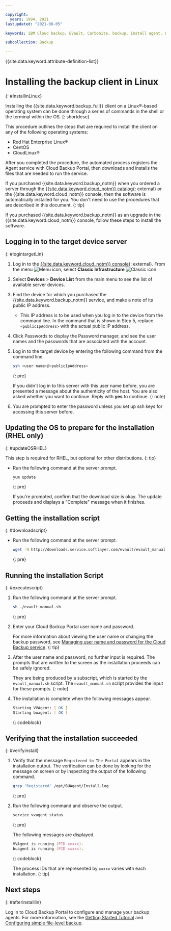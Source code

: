 ```yaml
---

copyright:
  years: 1994, 2021
lastupdated: "2021-08-05"

keywords: IBM Cloud backup, EVault, Carbonite, backup, install agent, Linux

subcollection: Backup

---
```

{{site.data.keyword.attribute-definition-list}}

# Installing the backup client in Linux
{: #InstallinLinux}

Installing the {{site.data.keyword.backup_full}} client on a Linux&reg;-based operating system can be done through a series of commands in the shell or the terminal within the OS.
{: shortdesc}

This procedure outlines the steps that are required to install the client on any of the following operating systems:
* Red Hat Enterprise Linux&reg;
* CentOS
* CloudLinux&reg;

After you completed the procedure, the automated process registers the Agent service with Cloud Backup Portal, then downloads and installs the files that are needed to run the service.

If you purchased {{site.data.keyword.backup_notm}} when you ordered a server through the [{{site.data.keyword.cloud_notm}} catalog](https://{DomainName}/catalog){: external} or the {{site.data.keyword.cloud_notm}} console, then the software is automatically installed for you. You don't need to use the procedures that are described in this document.
{: tip}

If you purchased {{site.data.keyword.backup_notm}} as an upgrade in the {{site.data.keyword.cloud_notm}} console, follow these steps to install the software.

## Logging in to the target device server
{: #logintargetLin}

1. Log in to the [{{site.data.keyword.cloud_notm}} console](https://{DomainName}){: external}. From the menu ![Menu icon](../icons/icon_hamburger.svg "Menu"), select **Classic Infrastructure** ![Classic icon](../icons/classic.svg "Classic").
2. Select **Devices** > **Device List** from the main menu to see the list of available server devices.
3. Find the device for which you purchased the {{site.data.keyword.backup_notm}} service, and make a note of its public IP address.
   - This IP address is to be used when you log in to the device from the command line. In the command that is shown in Step 5, replace `<publicIpAddress>` with the actual public IP address.
4. Click Passwords to display the Password manager, and see the user names and the passwords that are associated with the account.
5. Log in to the target device by entering the following command from the command line.
    ```zsh
    ssh <user name>@<publicIpAddress>
    ```
    {: pre}

    If you didn't log in to this server with this user name before, you are presented a message about the authenticity of the host. You are also asked whether you want to continue. Reply with **yes** to continue.
    {: note}

6. You are prompted to enter the password unless you set up ssh keys for accessing this server before.

## Updating the OS to prepare for the installation (RHEL only)
{: #updateOSRHEL}

This step is required for RHEL, but optional for other distributions.
{: tip}

- Run the following command at the server prompt.
   ```zsh
   yum update
   ```
   {: pre}

   If you're prompted, confirm that the download size is okay. The update proceeds and displays a "Complete" message when it finishes.

## Getting the installation script
{: #downloadscript}

- Run the following command at the server prompt.
   ```zsh
   wget -N http://downloads.service.softlayer.com/evault/evault_manual.sh
   ```
   {: pre}

## Running the installation Script
{: #executescript}

1. Run the following command at the server prompt.
   ```zsh
   sh ./evault_manual.sh
   ```
   {: pre}

2. Enter your Cloud Backup Portal user name and password.

    For more information about viewing the user name or changing the backup password, see [Managing user name and password for the Cloud Backup service](/docs/Backup?topic=Backup-changePassword).
    {: tip}

3. After the user name and password, no further input is required. The prompts that are written to the screen as the installation proceeds can be safely ignored.

    They are being produced by a subscript, which is started by the `evault_manual.sh` script. The `evault_manual.sh` script provides the input for these prompts.
    {: note}

4. The installation is complete when the following messages appear.

    ```zsh
    Starting VVAgent: [ OK ]
    Starting buagent: [ OK ]
    ```
    {: codeblock}

## Verifying that the installation succeeded
{: #verifyinstall}

1. Verify that the message `Registered to The Portal` appears in the installation output. The verification can be done by looking for the message on screen or by inspecting the output of the following command.
    ```zsh
    grep 'Registered' /opt/BUAgent/Install.log
    ```
    {: pre}

2. Run the following command and observe the output.
    ```zsh
    service vvagent status
    ```
    {: pre}

    The following messages are displayed.
    ```zsh
    VVAgent is running (PID xxxxx).
    buagent is running (PID xxxxx).
    ```
    {: codeblock}

   The process IDs that are represented by `xxxxx` varies with each installation.
   {: tip}

## Next steps
{: #afterinstalllin}

Log in to Cloud Backup Portal to configure and manage your backup agents. For more information, see the [Getting Started Tutorial](/docs/Backup?topic=Backup-getting-started#getting-started) and [Configuring simple file-level backup](/docs/Backup?topic=Backup-configureFileBackup).
